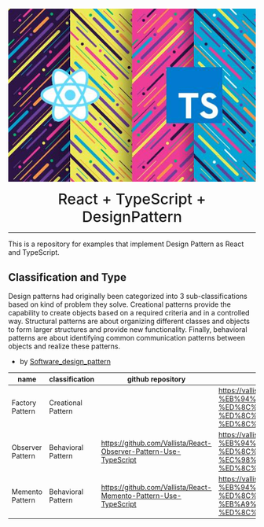 <p style="text-align: center;">
<img src="https://github.com/Vallista/React-TypeScript-DesignPattern/blob/master/images/icon.jpg?raw=true"/>
</p>

<p style="text-align: center">
<span style="font-size: 30px; font-weight: 500;">React + TypeScript + DesignPattern</span>
</p>

---

This is a repository for examples that implement Design Pattern as React and TypeScript.

## Classification and Type

Design patterns had originally been categorized into 3 sub-classifications based on kind of problem they solve. Creational patterns provide the capability to create objects based on a required criteria and in a controlled way. Structural patterns are about organizing different classes and objects to form larger structures and provide new functionality. Finally, behavioral patterns are about identifying common communication patterns between objects and realize these patterns.

- by [Software_design_pattern](https://en.wikipedia.org/wiki/Software_design_pattern)

| name             | classification     | github repository                                                 | blog post                                                                                                                                |
| ---------------- | ------------------ | ----------------------------------------------------------------- | ---------------------------------------------------------------------------------------------------------------------------------------- |
| Factory Pattern  | Creational Pattern |                                                                   | https://vallista.kr/2020/05/05/TypeScript-%EB%94%94%EC%9E%90%EC%9D%B8-%ED%8C%A8%ED%84%B4-%ED%8C%A9%ED%86%A0%EB%A6%AC-%ED%8C%A8%ED%84%B4/ |
| Observer Pattern | Behavioral Pattern | https://github.com/Vallista/React-Observer-Pattern-Use-TypeScript | https://vallista.kr/2020/05/22/TypeScript-%EB%94%94%EC%9E%90%EC%9D%B8-%ED%8C%A8%ED%84%B4-%EC%98%B5%EC%A0%80%EB%B2%84-%ED%8C%A8%ED%84%B4/ |
| Memento Pattern  | Behavioral Pattern | https://github.com/Vallista/React-Memento-Pattern-Use-TypeScript  | https://vallista.kr/2020/06/07/TypeScript-%EB%94%94%EC%9E%90%EC%9D%B8-%ED%8C%A8%ED%84%B4-%EB%A9%94%EB%A9%98%ED%86%A0-%ED%8C%A8%ED%84%B4/ |
